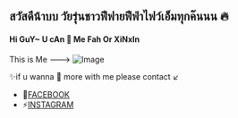 ## สวัสดีน้าบบ วัยรุ่นชาวฟีฟายฟีฟ่าไฟว์เอ็มทุกค๊นนน 🔥


#### Hi GuY~ U cAn 🤙 Me Fah Or XiNxIn

 This is Me --->
![Image](https://cdn.discordapp.com/attachments/1049391908306292827/1049392022060027954/me.png)

✨if u wanna 💬 more with me please contact ↙️
* 📌[FACEBOOK](https://www.facebook.com/fefifah/)
* ⚡[INSTAGRAM](https://www.instagram.com/reasonyamsostruckwitchu/)

